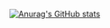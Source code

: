 [![Anurag's GitHub stats](https://github-readme-stats-ongsuwannoo.vercel.app/api?username=ongsuwannoo&theme=ocean_dark)](https://github-readme-stats-ongsuwannoo.vercel.app/)
